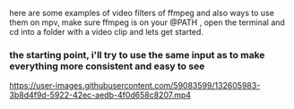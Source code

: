here are some examples of video filters of ffmpeg and also ways to use them on mpv, make sure ffmpeg is on your @PATH , open the terminal and cd into a folder with a video clip and lets get started.

### the starting point, i'll try to use the same input as to make everything more consistent and easy to see



https://user-images.githubusercontent.com/59083599/132605983-3b8d4f9d-5922-42ec-aedb-4f0d658c8207.mp4


